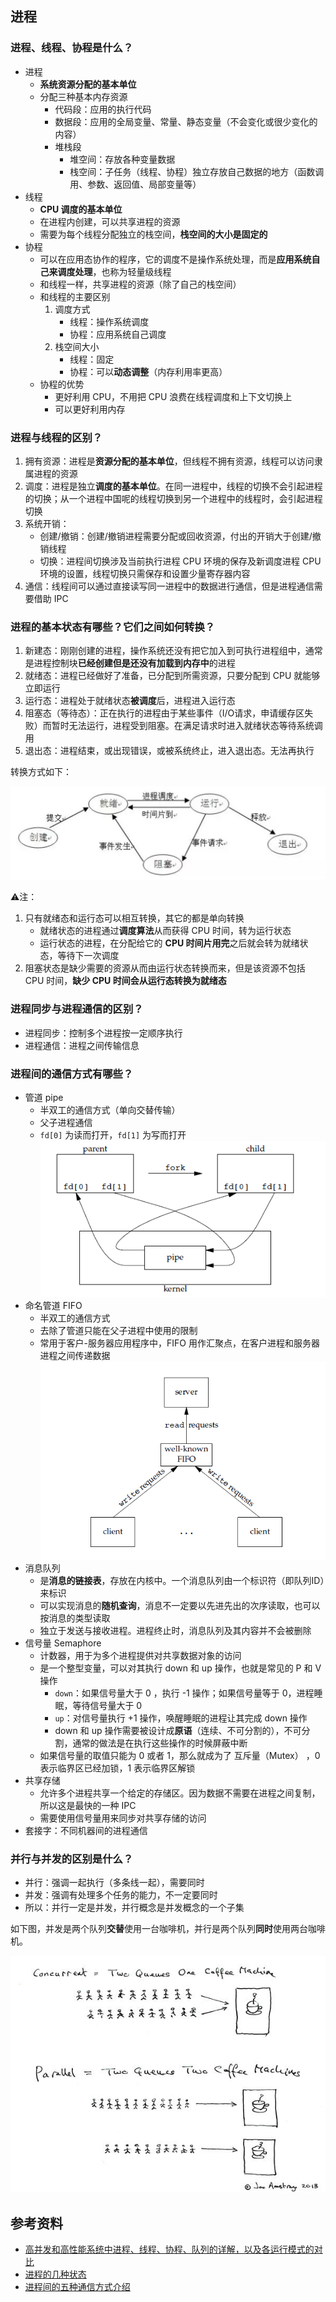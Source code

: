 ## 进程

### 进程、线程、协程是什么？

- 进程
    - **系统资源分配的基本单位**
    - 分配三种基本内存资源
        - 代码段：应用的执行代码
        - 数据段：应用的全局变量、常量、静态变量（不会变化或很少变化的内容）
        - 堆栈段
            - 堆空间：存放各种变量数据
            - 栈空间：子任务（线程、协程）独立存放自己数据的地方（函数调用、参数、返回值、局部变量等）
- 线程
    - **CPU 调度的基本单位**
    - 在进程内创建，可以共享进程的资源
    - 需要为每个线程分配独立的栈空间，**栈空间的大小是固定的**
- 协程
    - 可以在应用态协作的程序，它的调度不是操作系统处理，而是**应用系统自己来调度处理**，也称为轻量级线程
    - 和线程一样，共享进程的资源（除了自己的栈空间）
    - 和线程的主要区别
        1. 调度方式
            - 线程：操作系统调度
            - 协程：应用系统自己调度
        2. 栈空间大小
            - 线程：固定
            - 协程：可以**动态调整**（内存利用率更高）
    - 协程的优势
        - 更好利用 CPU，不用把 CPU 浪费在线程调度和上下文切换上
        - 可以更好利用内存

### 进程与线程的区别？

1. 拥有资源：进程是**资源分配的基本单位**，但线程不拥有资源，线程可以访问隶属进程的资源
2. 调度：进程是独立**调度的基本单位**。在同一进程中，线程的切换不会引起进程的切换；从一个进程中国呢的线程切换到另一个进程中的线程时，会引起进程切换
3. 系统开销：
    - 创建/撤销：创建/撤销进程需要分配或回收资源，付出的开销大于创建/撤销线程
    - 切换：进程间切换涉及当前执行进程 CPU 环境的保存及新调度进程 CPU 环境的设置，线程切换只需保存和设置少量寄存器内容
4. 通信：线程间可以通过直接读写同一进程中的数据进行通信，但是进程通信需要借助 IPC

### 进程的基本状态有哪些？它们之间如何转换？

1. 新建态：刚刚创建的进程，操作系统还没有把它加入到可执行进程组中，通常是进程控制块**已经创建但是还没有加载到内存中**的进程
2. 就绪态：进程已经做好了准备，已分配到所需资源，只要分配到 CPU 就能够立即运行
3. 运行态：进程处于就绪状态**被调度**后，进程进入运行态
4. 阻塞态（等待态）：正在执行的进程由于某些事件（I/O请求，申请缓存区失败）而暂时无法运行，进程受到阻塞。在满足请求时进入就绪状态等待系统调用
5. 退出态：进程结束，或出现错误，或被系统终止，进入退出态。无法再执行

转换方式如下：

![进程状态转换](/img/os/process-change.png)

⚠️注：

1. 只有就绪态和运行态可以相互转换，其它的都是单向转换
    - 就绪状态的进程通过**调度算法**从而获得 CPU 时间，转为运行状态
    - 运行状态的进程，在分配给它的 **CPU 时间片用完**之后就会转为就绪状态，等待下一次调度
2. 阻塞状态是缺少需要的资源从而由运行状态转换而来，但是该资源不包括 CPU 时间，**缺少 CPU 时间会从运行态转换为就绪态**

### 进程同步与进程通信的区别？

- 进程同步：控制多个进程按一定顺序执行
- 进程通信：进程之间传输信息

### 进程间的通信方式有哪些？

- 管道 pipe
    - 半双工的通信方式（单向交替传输）
    - 父子进程通信
    - `fd[0]` 为读而打开，`fd[1]` 为写而打开
![管道通信方式](/img/os/pipe.png)
- 命名管道 FIFO
    - 半双工的通信方式
    - 去除了管道只能在父子进程中使用的限制
    - 常用于客户-服务器应用程序中，FIFO 用作汇聚点，在客户进程和服务器进程之间传递数据
![命名管道通信方式](/img/os/fifo.png)
- 消息队列
    - 是**消息的链接表**，存放在内核中。一个消息队列由一个标识符（即队列ID）来标识
    - 可以实现消息的**随机查询**，消息不一定要以先进先出的次序读取，也可以按消息的类型读取
    - 独立于发送与接收进程。进程终止时，消息队列及其内容并不会被删除
- 信号量 Semaphore
    - 计数器，用于为多个进程提供对共享数据对象的访问
    - 是一个整型变量，可以对其执行 down 和 up 操作，也就是常见的 P 和 V 操作
        - `down`：如果信号量大于 0 ，执行 -1 操作；如果信号量等于 0，进程睡眠，等待信号量大于 0
        - `up`：对信号量执行 +1 操作，唤醒睡眠的进程让其完成 down 操作
        - down 和 up 操作需要被设计成**原语**（连续、不可分割的），不可分割，通常的做法是在执行这些操作的时候屏蔽中断
    - 如果信号量的取值只能为 0 或者 1，那么就成为了 互斥量（Mutex） ，0 表示临界区已经加锁，1 表示临界区解锁
- 共享存储
    - 允许多个进程共享一个给定的存储区。因为数据不需要在进程之间复制，所以这是最快的一种 IPC
    - 需要使用信号量用来同步对共享存储的访问
- 套接字：不同机器间的进程通信

### 并行与并发的区别是什么？

- 并行：强调一起执行（多条线一起），需要同时
- 并发：强调有处理多个任务的能力，不一定要同时
- 所以：并行一定是并发，并行概念是并发概念的一个子集

如下图，并发是两个队列**交替**使用一台咖啡机，并行是两个队列**同时**使用两台咖啡机。

![并行与并发](/img/os/concurrent-parallel.jpg)

## 参考资料

- [高并发和高性能系统中进程、线程、协程、队列的详解，以及各运行模式的对比](https://www.imooc.com/article/31751)
- [进程的几种状态](https://blog.csdn.net/weixin_42229896/article/details/80625587)
- [进程间的五种通信方式介绍](https://www.cnblogs.com/zgq0/p/8780893.html)
